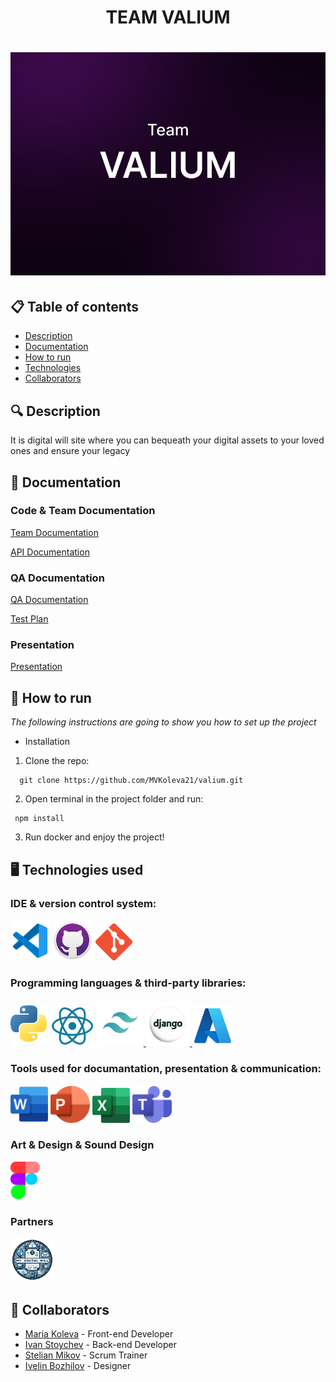 <h1 align="center"> TEAM VALIUM <h1>

<div align="center"> <img src="assets/icons/valium banner.png" alt="logo with text Team VALIUM" /> </div>


## 📋 Table of contents
  - [Description](#description)
  - [Documentation](#docs)
  - [How to run](#install)
  - [Technologies](#technologies)
  - [Collaborators](#collaborators)

## 🔍 Description <a name="description"></a>
<p> It is digital will site where you can bequeath your digital assets to your loved ones and ensure your legacy </p>

## 📃 Documentation <a name="docs"></a>
### Code & Team Documentation

[Team Documentation](https://codingburgas-my.sharepoint.com/:w:/g/personal/mvkoleva21_codingburgas_bg/EWFHKvG0A6RGj6dgv3Le4OYBB0Tjntet8lB1Q3OQMQbGQQ?e=Lfi4HX)

[API Documentation](https://api.valiumonline.live/docs/)

### QA Documentation
[QA Documentation](https://codingburgas-my.sharepoint.com/:x:/r/personal/mvkoleva21_codingburgas_bg/Documents/Valium_-_QA_Documentation.xlsx?d=wd7e3030a787f4bb294e2bf8e147a9971&csf=1&web=1&e=W9yg0c)

[Test Plan](https://codingburgas-my.sharepoint.com/:w:/r/personal/mvkoleva21_codingburgas_bg/Documents/valium%20-%20Test%20Plan.docx?d=w3d23d12e28cb41cbabf4175d2ab9e95f&csf=1&web=1&e=9hhk0q)

### Presentation
[Presentation](https://codingburgas-my.sharepoint.com/:p:/r/personal/mvkoleva21_codingburgas_bg/Documents/valium%20-%20Presentation.pptx?d=wd910d370d2dc4a9299dab9aa14f8dfa1&csf=1&web=1&e=gZf4xl)

## 🚀 How to run <a name="install"></a>
*The following instructions are going to show you how to set up the project*

- Installation
1. Clone the repo:
```
  git clone https://github.com/MVKoleva21/valium.git
```
    
2. Open terminal in the project folder and run:
```
 npm install
```

3. Run docker and enjoy the project!

## 🖥️ Technologies used <a name="technologies"></a>
### IDE & version control system:

<a href="https://code.visualstudio.com/"><img src="/assets/icons/vsCode-icon.png" alt="vs code" width="63"/></a>
<a href="https://github.com/"><img src="/assets/icons/gitHubIcon.png" alt="GitHub Icon" width="65"/></a>
<a href="https://git-scm.com/"><img src="/assets/icons/gitIcon.png" alt="Git" width="59"/></a>

### Programming languages & third-party libraries:

</a>

<a href="https:://python.org"> <img src="/assets/icons/pythonIcon.png" alt="premake Icon" width="60"/></a>
<a href="https://react.dev"> <img src="/assets/icons/ReactIcon.png" alt="React Icon" width="70"/></a>
<a href="https://tailwindcss.com"> <img src="/assets/icons/TailwindCSS Icon.png" alt="TailWindCSS Icon" width="75"/> </a>
<a href="https://www.djangoproject.com"> <img src="/assets/icons/Django Icon.png" alt="Django Icon" width="70"/> </a>
<a href="https://www.api.video"> <img src="/assets/icons/Azure Icon.png" alt="Azure Icon" width="65"/> </a>


### Tools used for documantation, presentation & communication:

<a href="https://www.microsoft.com/en-ww/microsoft-365/word?activetab=tabs%3afaqheaderregion3"><img src="/assets/icons/wordIcon.png" alt="Word Icon" width="60"/></a>
<a href="https://www.microsoft.com/en-ww/microsoft-365/powerpoint"><img src="/assets/icons/powerPointIcon.png" alt="PowerPoint Icon" width="63"/></a>
<a href="https://www.microsoft.com/en-ww/microsoft-365/excel"><img src="/assets/icons/excelIcon.png" alt="Excel Icon" width="60"/></a>
<a href="https://www.microsoft.com/en-us/microsoft-teams/group-chat-software"><img src="/assets/icons/teamsIcon.png" alt="Teams Icon" width="63"/></a>

### Art & Design & Sound Design
<a href="https://www.figma.com/"><img src="/assets/icons/figmaIcon.png" alt="Figma Icon" width="47"/></a>

### Partners
<img src="/assets/Partner banner.png" alt="Partner banner Icon" width="70"/></a>

## 🧑 Collaborators <a name="collaborators"></a>
- [Maria Koleva](https://github.com/MVKoleva21) - Front-end Developer 
- [Ivan Stoychev](https://github.com/IYStoychev21) - Back-end Developer
- [Stelian Mikov](https://github.com/SGMikov21) - Scrum Trainer
- [Ivelin Bozhilov](https://github.com/IIBozhilov21) - Designer
